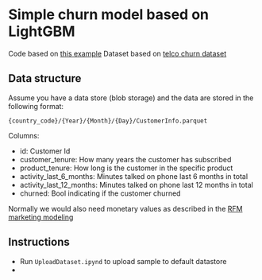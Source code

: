 # Simple churn model based on LightGBM

Code based on [this example](https://www.kaggle.com/ezietsman/simple-python-lightgbm-example)
Dataset based on [telco churn dataset](https://www.kaggle.com/blastchar/telco-customer-churn)

## Data structure

Assume you have a data store (blob storage) and the data are stored in the following format:

```
{country_code}/{Year}/{Month}/{Day}/CustomerInfo.parquet
```

Columns:

- id: Customer Id
- customer_tenure: How many years the customer has subscribed
- product_tenure: How long is the customer in the specific product
- activity_last_6_months: Minutes talked on phone last 6 months in total
- activity_last_12_months: Minutes talked on phone last 12 months in total
- churned: Bool indicating if the customer churned

Normally we would also need monetary values as described in the [RFM marketing modeling](https://en.wikipedia.org/wiki/RFM_(market_research))

## Instructions

- Run `UploadDataset.ipynd` to upload sample to default datastore
- 
